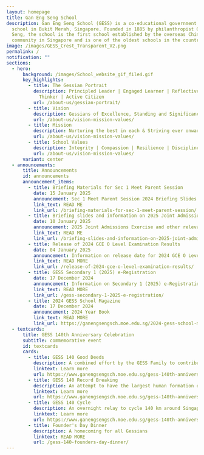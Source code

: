 ```yaml
---
layout: homepage
title: Gan Eng Seng School
description: Gan Eng Seng School (GESS) is a co-educational government secondary
  school in Bukit Merah, Singapore. Founded in 1885 by philanthropist Gan Eng
  Seng, the school is the first school established by the overseas Chinese
  community in Singapore and is one of the oldest schools in the country.
image: /images/GESS_Crest_Transparent_V2.png
permalink: /
notification: ""
sections:
  - hero:
      background: /images/School_website_gif_file4.gif
      key_highlights:
        - title: The Gessian Portrait
          description: Principled Leader | Engaged Learner | Reflective & Innovative
            Thinker | Active Citizen
          url: /about-us/gessian-portrait/
        - title: Vision
          description: Gessians of Excellence, Standing and Significance
          url: /about-us/vision-mission-values/
        - title: Mission
          description: Nurturing the best in each & Striving ever onward
          url: /about-us/vision-mission-values/
        - title: School Values
          description: Integrity | Compassion | Resilience | Discipline | Respect
          url: /about-us/vision-mission-values/
      variant: center
  - announcements:
      title: Announcements
      id: announcements
      announcement_items:
        - title: Briefing Materials for Sec 1 Meet Parent Session
          date: 15 January 2025
          announcement: Sec 1 Meet Parent Session 2024 Briefing Slides
          link_text: READ ME
          link_url: /briefing-materials-for-sec-1-meet-parent-session/
        - title: Briefing slides and information on 2025 Joint Admissions Exercise (JAE)
          date: 10 January 2025
          announcement: 2025 Joint Admissions Exercise and other relevant information
          link_text: READ ME
          link_url: /briefing-slides-and-information-on-2025-joint-admissions-exercise-jae/
        - title: Release of 2024 GCE O Level Examination Results
          date: 04 January 2025
          announcement: Information on release date for 2024 GCE O Level Examination Results
          link_text: READ MORE
          link_url: /release-of-2024-gce-o-level-examination-results/
        - title: GESS Secondary 1 (2025) e-Registration
          date: 17 December 2024
          announcement: Information on Secondary 1 (2025) e-Registration
          link_text: READ MORE
          link_url: /gess-secondary-1-2025-e-registration/
        - title: 2024 GESS School Magazine
          date: 17 December 2024
          announcement: 2024 Year Book
          link_text: READ MORE
          link_url: https://ganengsengsch.moe.edu.sg/2024-gess-school-magazine/
  - textcards:
      title: GESS 140th Anniversary Celebration
      subtitle: commemorative event
      id: textcards
      cards:
        - title: GESS 140 Good Deeds
          description: A combined effort by the GESS Family to contribute to the community
          linktext: Learn more
          url: https://www.ganengsengsch.moe.edu.sg/gess-140th-anniversary-journey/
        - title: GESS 140 Record Breaking
          description: An attempt to have the largest human formation of '140'
          linktext: Learn more
          url: https://www.ganengsengsch.moe.edu.sg/gess-140th-anniversary-journey/
        - title: GESS 140 Cycle
          description: An overnight relay to cycle 140 km around Singapore
          linktext: Learn more
          url: https://www.ganengsengsch.moe.edu.sg/gess-140th-anniversary-journey/
        - title: Founder's Day Dinner
          description: A homecoming for all Gessians
          linktext: READ MORE
          url: /gess-140-founders-day-dinner/
---
```

